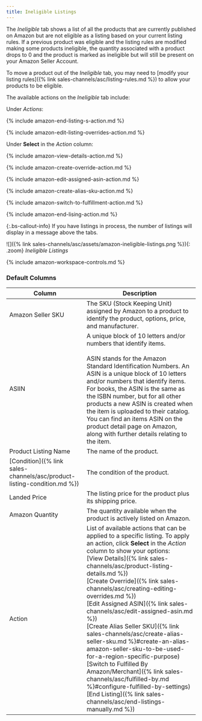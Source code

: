 ```yaml
---
title: Ineligible Listings
---
```



The _Ineligible_ tab shows a list of all the products that are currently published on Amazon but are not eligible as a listing based on your current listing rules. If a previous product was eligible and the listing rules are modified making some products ineligible, the quantity associated with a product drops to 0 and the product is marked as ineligible but will still be present on your Amazon Seller Account.

To move a product out of the _Ineligible_ tab, you may need to [modify your listing rules]({% link sales-channels/asc/listing-rules.md %}) to allow your products to be eligible.

The available actions on the _Ineligible_ tab include:

Under _Actions_:

{% include amazon-end-listing-s-action.md %}

{% include amazon-edit-listing-overrides-action.md %}

Under **Select** in the _Action_ column:

{% include amazon-view-details-action.md %}

{% include amazon-create-override-action.md %}

{% include amazon-edit-assigned-asin-action.md %}

{% include amazon-create-alias-sku-action.md %}

{% include amazon-switch-to-fulfillment-action.md %}

{% include amazon-end-lising-action.md %}

{:.bs-callout-info}
If you have listings in process, the number of listings will display in a message above the tabs.

![]({% link sales-channels/asc/assets/amazon-ineligible-listings.png %}){: .zoom}
_Ineligible Listings_

{% include amazon-workspace-controls.md %}

### Default Columns

|Column|Description|
|--- |--- |
|Amazon Seller SKU|The SKU (Stock Keeping Unit) assigned by Amazon to a product to identify the product, options, price, and manufacturer. |
|ASIIN|A unique block of 10 letters and/or numbers that identify items.<br/><br/>ASIN stands for the Amazon Standard Identification Numbers. An ASIN is a unique block of 10 letters and/or numbers that identify items. For books, the ASIN is the same as the ISBN number, but for all other products a new ASIN is created when the item is uploaded to their catalog. You can find an items ASIN on the product detail page on Amazon, along with further details relating to the item. |
|Product Listing Name|The name of the product. |
|[Condition]({% link sales-channels/asc/product-listing-condition.md %})|The condition of the product. |
|Landed Price|The listing price for the product plus its shipping price. |
|Amazon Quantity|The quantity available when the product is actively listed on Amazon. |
|Action|List of available actions that can be applied to a specific listing. To apply an action, click **Select** in the _Action_ column to show your options:<br/>[View Details]({% link sales-channels/asc/product-listing-details.md %})<br/>[Create Override]({% link sales-channels/asc/creating-editing-overrides.md %})<br/>[Edit Assigned ASIN]({% link sales-channels/asc/edit-assigned-asin.md %})<br/>[Create Alias Seller SKU]({% link sales-channels/asc/create-alias-seller-sku.md %}#create-an-alias-amazon-seller-sku-to-be-used-for-a-region-specific-purpose)<br/>[Switch to Fulfilled By Amazon/Merchant]({% link sales-channels/asc/fulfilled-by.md %}#configure-fulfilled-by-settings)<br/>[End Listing]({% link sales-channels/asc/end-listings-manually.md %}) |
